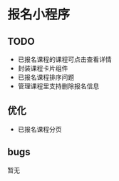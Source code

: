 # 报名小程序

## TODO

- 已报名课程的课程可点击查看详情
- 封装课程卡片组件
- 已报名课程排序问题
- 管理课程里支持删除报名信息

## 优化

- 已报名课程分页

## bugs

暂无